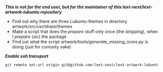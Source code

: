 ***This is not for the end user, but for the maintainer of this lext-next/lext-artwork-lubuntu repository***
* Find out why there are three *Lubuntu*-themes in directory artwork/src/usr/share/themes
* Make a script that does the *prepare* stuff only once (the stripping), when I *prepare* (sic) the package
* Find out what the script *artwork/tools/generate_missing_icons.py* is doing (just for curiosity sake)

***Enable ssh transport***
```bash
git remote set-url origin git@github.com:lext-next/lext-artwork-lubuntu
```
